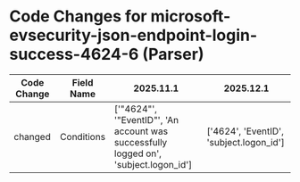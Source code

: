 # Code Changes for microsoft-evsecurity-json-endpoint-login-success-4624-6 (Parser)

| Code Change | Field Name | 2025.11.1 | 2025.12.1 |
|-------------|------------|-----------|------------|
| changed | Conditions | ['"4624"', '"EventID"', 'An account was successfully logged on', 'subject.logon_id'] | ['4624', 'EventID', 'subject.logon_id'] |